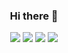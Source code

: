 <div style.display= "flex" align="center">

### Hi there 👋

<!--
**dahyeBlog/dahyeBlog** is a ✨ _special_ ✨ repository because its `README.md` (this file) appears on your GitHub profile.

Here are some ideas to get you started:

- 🔭 I’m currently working on ...
- 🌱 I’m currently learning ...
- 👯 I’m looking to collaborate on ...
- 🤔 I’m looking for help with ...
- 💬 Ask me about ...
- 📫 How to reach me: ...
- 😄 Pronouns: ...
- ⚡ Fun fact: ...
-->


<img src="https://img.shields.io/badge/HTML-E34F26?style=flat-square&logo=Android&logoColor=white"/>
<img src="https://img.shields.io/badge/CSS3-1572B6?style=flat-square&logo=Android&logoColor=white"/>
<img src="https://img.shields.io/badge/JavaScript-F7DF1E?style=flat-square&logo=Android&logoColor=white"/>
<img src="https://img.shields.io/badge/React-61DAFB?style=flat-square&logo=Android&logoColor=white"/>
</div>

